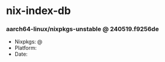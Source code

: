 # nix-index-db
### aarch64-linux/nixpkgs-unstable @ 240519.f9256de
- Nixpkgs: @[](https://github.com/NixOS/nixpkgs/commit/f9256de8281f2ccd04985ac5c30d8f69aefadbe8)
- Platform: 
- Date: 
